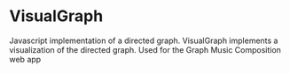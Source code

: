 # VisualGraph
Javascript implementation of a directed graph. VisualGraph implements a visualization of the directed graph. Used for the Graph Music Composition web app
